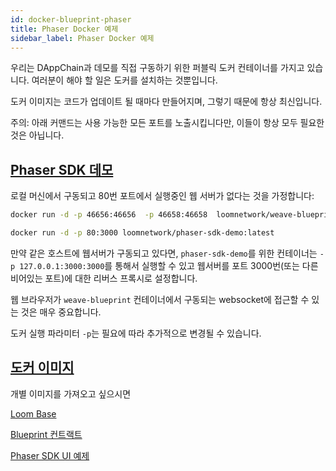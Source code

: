 ```yaml
---
id: docker-blueprint-phaser
title: Phaser Docker 예제
sidebar_label: Phaser Docker 예제
---
```

우리는 DAppChain과 데모를 직접 구동하기 위한 퍼블릭 도커 컨테이너를 가지고 있습니다. 여러분이 해야 할 일은 도커를 설치하는 것뿐입니다.

도커 이미지는 코드가 업데이트 될 때마다 만들어지며, 그렇기 때문에 항상 최신입니다.

주의: 아래 커맨드는 사용 가능한 모든 포트를 노출시킵니다만, 이들이 항상 모두 필요한 것은 아닙니다.

## [Phaser SDK 데모](https://github.com/loomnetwork/phaser-sdk-demo)

로컬 머신에서 구동되고 80번 포트에서 실행중인 웹 서버가 없다는 것을 가정합니다:

```bash
docker run -d -p 46656:46656  -p 46658:46658  loomnetwork/weave-blueprint:latest

docker run -d -p 80:3000 loomnetwork/phaser-sdk-demo:latest
```

만약 같은 호스트에 웹서버가 구동되고 있다면, `phaser-sdk-demo`를 위한 컨테이너는 `-p 127.0.0.1:3000:3000`를 통해서 실행할 수 있고 웹서버를 포트 3000번(또는 다른 비어있는 포트)에 대한 리버스 프록시로 설정합니다.

웹 브라우저가 `weave-blueprint` 컨테이너에서 구동되는 websocket에 접근할 수 있는 것은 매우 중요합니다.

도커 실행 파라미터 `-p`는 필요에 따라 추가적으로 변경될 수 있습니다.

## [도커 이미지](https://hub.docker.com/r/loomnetwork/)

개별 이미지를 가져오고 싶으시면

[Loom Base](https://hub.docker.com/r/loomnetwork/loom/)

[Blueprint 컨트랙트](https://hub.docker.com/r/loomnetwork/weave-blueprint/)

[Phaser SDK UI 예제](https://hub.docker.com/r/loomnetwork/phaser-sdk-demo)